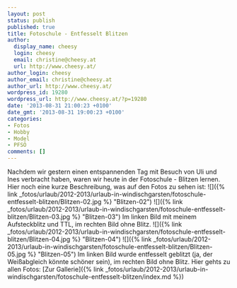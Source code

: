 ```yaml
---
layout: post
status: publish
published: true
title: Fotoschule - Entfesselt Blitzen
author:
  display_name: cheesy
  login: cheesy
  email: christine@cheesy.at
  url: http://www.cheesy.at/
author_login: cheesy
author_email: christine@cheesy.at
author_url: http://www.cheesy.at/
wordpress_id: 19280
wordpress_url: http://www.cheesy.at/?p=19280
date: '2013-08-31 21:00:23 +0100'
date_gmt: '2013-08-31 19:00:23 +0100'
categories:
- Fotos
- Hobby
- Model
- PFSÖ
comments: []
---
```

Nachdem wir gestern einen entspannenden Tag mit Besuch von Uli und Ines verbracht haben, waren wir heute in der Fotoschule - Blitzen lernen.
Hier noch eine kurze Beschreibung, was auf den Fotos zu sehen ist:
![]({% link _fotos/urlaub/2012-2013/urlaub-in-windischgarsten/fotoschule-entfesselt-blitzen/Blitzen-02.jpg %} "Blitzen-02") ![]({% link _fotos/urlaub/2012-2013/urlaub-in-windischgarsten/fotoschule-entfesselt-blitzen/Blitzen-03.jpg %} "Blitzen-03")
Im linken Bild mit meinem Aufsteckblitz und TTL, im rechten Bild ohne Blitz.
![]({% link _fotos/urlaub/2012-2013/urlaub-in-windischgarsten/fotoschule-entfesselt-blitzen/Blitzen-04.jpg %} "Blitzen-04") ![]({% link _fotos/urlaub/2012-2013/urlaub-in-windischgarsten/fotoschule-entfesselt-blitzen/Blitzen-05.jpg %} "Blitzen-05")
Im linken Bild wurde entfesselt geblitzt (ja, der Weißabgleich könnte schöner sein), im rechten Bild ohne Blitz.
Hier gehts zu allen Fotos:
[Zur Gallerie]({% link _fotos/urlaub/2012-2013/urlaub-in-windischgarsten/fotoschule-entfesselt-blitzen/index.md %})
